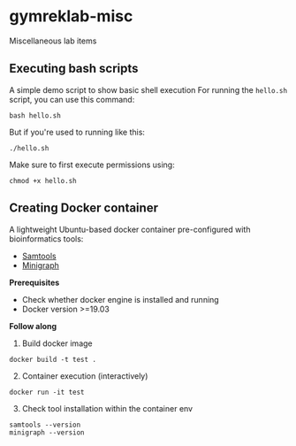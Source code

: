 # gymreklab-misc
Miscellaneous lab items

## Executing bash scripts
A simple demo script to show basic shell execution
For running the `hello.sh` script, you can use this command:

```
bash hello.sh 
```

But if you're used to running like this:
```
./hello.sh
```

Make sure to first execute permissions using:
```
chmod +x hello.sh
```

## Creating Docker container 
A lightweight Ubuntu-based docker container pre-configured with
bioinformatics tools:
* [Samtools](https://www.htslib.org/doc/samtools.html)
* [Minigraph](https://lh3.github.io/minigraph/minigraph.html) 
 
**Prerequisites**
- Check whether docker engine is installed and running
- Docker version >=19.03

**Follow along**
1. Build docker image
```
docker build -t test .
```
2. Container execution (interactively)
```
docker run -it test
```

3. Check tool installation within the container env
```
samtools --version 
minigraph --version
```




